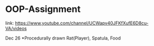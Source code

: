 OOP-Assignment
==============

link: https://www.youtube.com/channel/UCWapv40JFKfXufE6D8cu-VA/videos

Dec 26
  *Procedurally drawn Rat(Player), Spatula, Food
  
